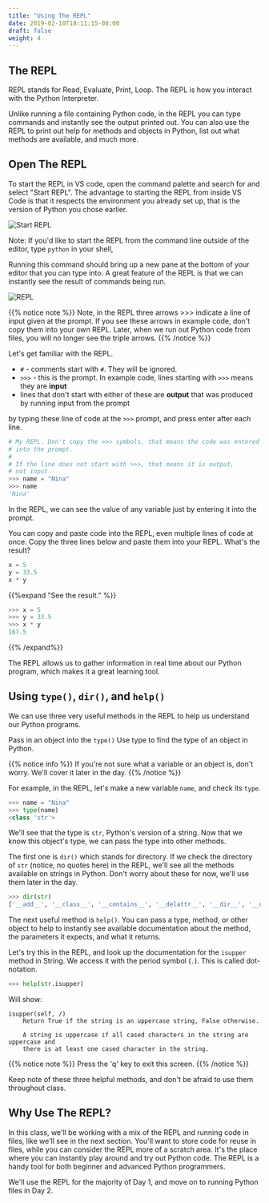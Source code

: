 ```yaml
---
title: "Using The REPL"
date: 2019-02-10T18:11:15-08:00
draft: false
weight: 4
---
```


## The REPL

REPL stands for Read, Evaluate, Print, Loop. The REPL is how you interact with the Python Interpreter.

Unlike running a file containing Python code, in the REPL you can type commands and instantly see the output printed out. You can also use the REPL to print out help for methods and objects in Python, list out what methods are available, and much more.

## Open The REPL

To start the REPL in VS code, open the command palette and search for and select "Start REPL". The advantage to starting the REPL from inside VS Code is that it respects the environment you already set up, that is the version of Python you chose earlier.

![Start REPL](/01-introduction/02-requirements/05-vs-code/images/repl-start.png?classes=shadow,border)

Note: If you'd like to start the REPL from the command line outside of the editor, type `python` in your shell,

Running this command should bring up a new pane at the bottom of your editor that you can type into. A great feature of the REPL is that we can instantly see the result of commands being run.

![REPL](/01-introduction/02-requirements/05-vs-code/images/repl.png?classes=shadow,border)

{{% notice note %}}
Note, in the REPL three arrows >>> indicate a line of input given at the prompt.
If you see these arrows in example code, don't copy them into your own REPL.
Later, when we run out Python code from files, you will no longer see the triple arrows.
{{% /notice %}}

Let's get familiar with the REPL.

- `#` - comments start with `#`. They will be ignored.
- `>>>` - this is the prompt. In example code, lines starting with `>>>` means they are **input**
- lines that don't start with either of these are **output** that was produced by running input from the prompt

 by typing these line of code at the `>>>` prompt, and press enter after each line.

```python
# My REPL. Don't copy the >>> symbols, that means the code was entered
# into the prompt.
#
# If the line does not start with >>>, that means it is output,
# not input
>>> name = "Nina"
>>> name
'Nina'
```

In the REPL, we can see the value of any variable just by entering it into the prompt.

You can copy and paste code into the REPL, even multiple lines of code at once. Copy the three lines below and paste them into your REPL. What's the result?

```python
x = 5
y = 33.5
x * y
```

{{%expand "See the result." %}}
```python
>>> x = 5
>>> y = 33.5
>>> x * y
167.5
```
{{% /expand%}}

The REPL allows us to gather information in real time about our Python program, which makes it a great learning tool.

## Using `type()`, `dir()`, and `help()`

We can use three very useful methods in the REPL to help us understand our Python programs.

Pass in an object into the `type()` Use type to find the type of an object in Python.

{{% notice info %}}
If you're not sure what a variable or an object is, don't worry. We'll cover it later in the day.
{{% /notice %}}

For example, in the REPL, let's make a new variable `name`, and check its `type`.

```python
>>> name = "Nina"
>>> type(name)
<class 'str'>
```

We'll see that the type is `str`, Python's version of a string. Now that we know this object's type, we can
pass the type into other methods.

The first one is `dir()` which stands for directory. If we check the directory of `str` (notice, no quotes here) in the REPL, we'll see all the methods available on strings in Python. Don't worry about these for now, we'll use them later in the day.

```Python
>>> dir(str)
['__add__', '__class__', '__contains__', '__delattr__', '__dir__', '__doc__', '__eq__', '__format__', '__ge__', '__getattribute__', '__getitem__', '__getnewargs__', '__gt__', '__hash__', '__init__', '__init_subclass__', '__iter__', '__le__', '__len__', '__lt__', '__mod__', '__mul__', '__ne__', '__new__', '__reduce__', '__reduce_ex__', '__repr__', '__rmod__', '__rmul__', '__setattr__', '__sizeof__', '__str__', '__subclasshook__', 'capitalize', 'casefold', 'center', 'count', 'encode', 'endswith', 'expandtabs', 'find', 'format', 'format_map', 'index', 'isalnum', 'isalpha', 'isascii', 'isdecimal', 'isdigit', 'isidentifier', 'islower', 'isnumeric', 'isprintable', 'isspace', 'istitle', 'isupper', 'join', 'ljust', 'lower', 'lstrip', 'maketrans', 'partition', 'replace', 'rfind', 'rindex', 'rjust', 'rpartition', 'rsplit', 'rstrip', 'split', 'splitlines', 'startswith', 'strip', 'swapcase', 'title', 'translate', 'upper', 'zfill']
```

The next useful method is `help()`. You can pass a type, method, or other object to help to instantly see available documentation about the method, the parameters it expects, and what it returns.

Let's try this in the REPL, and look up the documentation for the `isupper` method in String. We access it with the period symbol (`.`). This is called dot-notation.

```python
>>> help(str.isupper)
```

Will show:

```text
isupper(self, /)
    Return True if the string is an uppercase string, False otherwise.

    A string is uppercase if all cased characters in the string are uppercase and
    there is at least one cased character in the string.
```

{{% notice note %}}
Press the 'q' key to exit this screen.
{{% /notice %}}

Keep note of these three helpful methods, and don't be afraid to use them throughout class.

## Why Use The REPL?

In this class, we'll be working with a mix of the REPL and running code in files, like we'll see in the next section. You'll want to store code for reuse in files, while you can consider the REPL more of a scratch area. It's the place where you can instantly play around and try out Python code. The REPL is a handy tool for both beginner and advanced Python programmers.

We'll use the REPL for the majority of Day 1, and move on to running Python files in Day 2.

